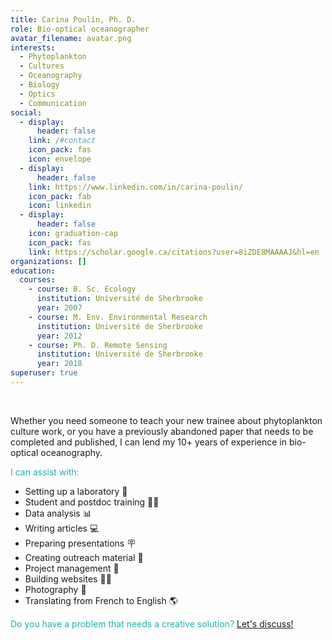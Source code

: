 ```yaml
---
title: Carina Poulin, Ph. D.
role: Bio-optical oceanographer
avatar_filename: avatar.png
interests:
  - Phytoplankton
  - Cultures
  - Oceanography
  - Biology
  - Optics
  - Communication
social:
  - display:
      header: false
    link: /#contact
    icon_pack: fas
    icon: envelope
  - display:
      header: false
    link: https://www.linkedin.com/in/carina-poulin/
    icon_pack: fab
    icon: linkedin
  - display:
      header: false
    icon: graduation-cap
    icon_pack: fas
    link: https://scholar.google.ca/citations?user=8iZDE8MAAAAJ&hl=en
organizations: []
education:
  courses:
    - course: B. Sc. Ecology
      institution: Université de Sherbrooke
      year: 2007
    - course: M. Env. Environmental Research
      institution: Université de Sherbrooke
      year: 2012
    - course: Ph. D. Remote Sensing
      institution: Université de Sherbrooke
      year: 2018
superuser: true
---
```

</br>

Whether you need someone to teach your new trainee about phytoplankton culture work, or you have a previously abandoned paper that needs to be completed and published, I can lend my 10+ years of experience in bio-optical oceanography. 

<font color=#20B2AA>I can assist with:</font>

* Setting up a laboratory :test_tube: 
* Student and postdoc training :scientist: 
* Data analysis :bar_chart:
* Writing articles :computer: 
* Preparing presentations :placard: 
* Creating outreach material :seedling: 
* Project management :calendar:
* Building websites :technologist: 
* Photography :camera_flash:
* Translating from French to English :earth_americas: 

<font color=#20B2AA>Do you have a problem that needs a creative solution? [Let's discuss!](#contact) </font>